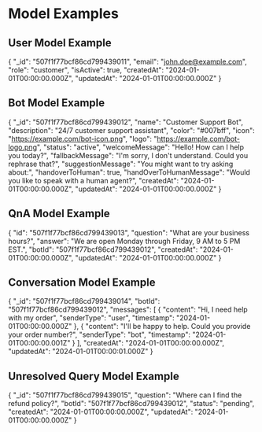 # Model Examples

## User Model Example
{
  "_id": "507f1f77bcf86cd799439011",
  "email": "john.doe@example.com",
  "role": "customer",
  "isActive": true,
  "createdAt": "2024-01-01T00:00:00.000Z",
  "updatedAt": "2024-01-01T00:00:00.000Z"
}

## Bot Model Example
{
  "_id": "507f1f77bcf86cd799439012",
  "name": "Customer Support Bot",
  "description": "24/7 customer support assistant",
  "color": "#007bff",
  "icon": "https://example.com/bot-icon.png",
  "logo": "https://example.com/bot-logo.png",
  "status": "active",
  "welcomeMessage": "Hello! How can I help you today?",
  "fallbackMessage": "I'm sorry, I don't understand. Could you rephrase that?",
  "suggestionMessage": "You might want to try asking about:",
  "handoverToHuman": true,
  "handOverToHumanMessage": "Would you like to speak with a human agent?",
  "createdAt": "2024-01-01T00:00:00.000Z",
  "updatedAt": "2024-01-01T00:00:00.000Z"
}

## QnA Model Example
{
  "id": "507f1f77bcf86cd799439013",
  "question": "What are your business hours?",
  "answer": "We are open Monday through Friday, 9 AM to 5 PM EST.",
  "botId": "507f1f77bcf86cd799439012",
  "createdAt": "2024-01-01T00:00:00.000Z",
  "updatedAt": "2024-01-01T00:00:00.000Z"
}

## Conversation Model Example
{
  "_id": "507f1f77bcf86cd799439014",
  "botId": "507f1f77bcf86cd799439012",
  "messages": [
    {
      "content": "Hi, I need help with my order",
      "senderType": "user",
      "timestamp": "2024-01-01T00:00:00.000Z"
    },
    {
      "content": "I'll be happy to help. Could you provide your order number?",
      "senderType": "bot",
      "timestamp": "2024-01-01T00:00:00.001Z"
    }
  ],
  "createdAt": "2024-01-01T00:00:00.000Z",
  "updatedAt": "2024-01-01T00:00:01.000Z"
}

## Unresolved Query Model Example
{
  "_id": "507f1f77bcf86cd799439015",
  "question": "Where can I find the refund policy?",
  "botId": "507f1f77bcf86cd799439012",
  "status": "pending",
  "createdAt": "2024-01-01T00:00:00.000Z",
  "updatedAt": "2024-01-01T00:00:00.000Z"
}

